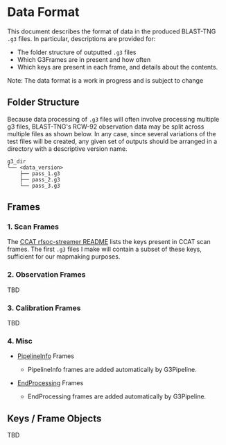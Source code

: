 # Data Format

This document describes the format of data in the produced BLAST-TNG ``.g3`` files.
In particular, descriptions are provided for:
- The folder structure of outputted ``.g3`` files
- Which G3Frames are in present and how often
- Which keys are present in each frame, and details about the contents.

Note: The data format is a work in progress and is subject to change


## Folder Structure

Because data processing of ``.g3`` files will often involve processing multiple g3 files,
BLAST-TNG's RCW-92 observation data may be split across multiple files as shown below.
In any case, since several variations of the test files will be created, any given set of outputs should
be arranged in a directory with a descriptive version name.

```
g3_dir
└── <data_version>
    ├── pass_1.g3
    ├── pass_2.g3
    └── pass_3.g3
```


## Frames

### 1. Scan Frames 

The [CCAT rfsoc-streamer README](https://github.com/ccatobs/rfsoc-streamer/blob/main/README.md)
lists the keys present in CCAT scan frames. The first ``.g3`` files I make will contain a subset of these keys, 
sufficient for our mapmaking purposes.

### 2. Observation Frames

TBD

### 3. Calibration Frames

TBD

### 4. Misc
- [PipelineInfo](https://cmb-s4.github.io/spt3g_software/frames.html#pipelineinfo) Frames
  - PipelineInfo frames are added automatically by G3Pipeline.

- [EndProcessing](https://cmb-s4.github.io/spt3g_software/frames.html#endprocessing) Frames
  - EndProcessing frames are added automatically by G3Pipeline.


## Keys / Frame Objects

TBD